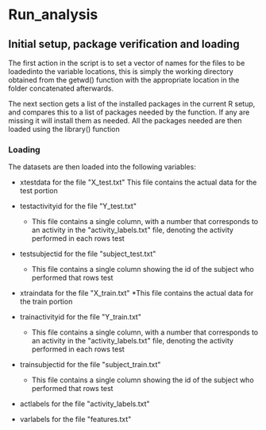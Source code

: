 # Run_analysis

## Initial setup, package verification and loading


The first action in the script is to set a vector of names for the files to be loadedinto the variable 
locations, this is simply the working directory obtained from the getwd() function with the appropriate 
location in the folder concatenated afterwards.

The next section gets a list of the installed packages in the current R setup, and compares this to a list
of packages needed by the function. If any are missing it will install them as needed. All the packages 
needed are then loaded using the library() function

### Loading

The datasets are then loaded into the following variables:
* xtestdata for the file "X_test.txt"
This file contains the actual data for the test portion

* testactivityid for the file "Y_test.txt"

  * This file contains a single column, with a number that corresponds to an activity in the "activity_labels.txt" file, denoting the activity performed in each rows test

* testsubjectid for the file "subject_test.txt"

  * This file contains a single column showing the id of the subject who performed that rows test

* xtraindata for the file "X_train.txt"
  *This file contains the actual data for the train portion

* trainactivityid for the file "Y_train.txt"

  * This file contains a single column, with a number that corresponds to an activity in the "activity_labels.txt" file, denoting the activity performed in each rows test

* trainsubjectid for the file "subject_train.txt"

  * This file contains a single column showing the id of the subject who performed that rows test

* actlabels for the file "activity_labels.txt"
* varlabels for the file "features.txt"